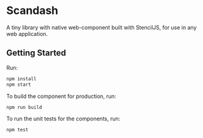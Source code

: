 # Scandash

A tiny library with native web-component built with StencilJS, for use in any web application.

## Getting Started

Run:

```bash
npm install
npm start
```

To build the component for production, run:

```bash
npm run build
```

To run the unit tests for the components, run:

```bash
npm test
```
